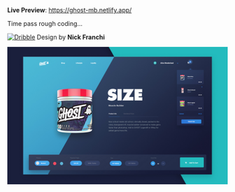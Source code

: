**Live Preview**:  https://ghost-mb.netlify.app/

Time pass rough coding...


[![Dribble](http://i.imgur.com/Vvy3Kru.png)](https://dribbble.com/shots/3546529-Product-Page) Design by **Nick Franchi**

![Designed by Nick Franchi](https://raw.githubusercontent.com/spydermyaan/ghost/main/images/ghost.webp)

